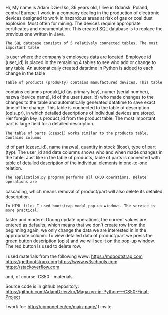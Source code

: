 Hi,
    My name is Adam Dzierżko, 36 years old, I live in Gdańsk, Poland, central Europe. I work
in a company dealing in the production of electronic devices designed to work in
hazardous areas at risk of gas or coal dust explosion. Most often for mining. The
devices require appropriate certificates and documentation. This created SQL database is
to replace the previous one written in Java.

    The SQL database consists of 5 relatively connected tables. The most important table
is user where the company's employees data are located. Employee id (user_id) is placed
in the remaining 4 tables to see who add or change to any table. An automatically created
datatime in Python is added to each change in the table

    Table of products (produkty) contains manufactured devices. This table
contains columns produkt_id (as primary key), numer (serial number), nazwa (device name),
id of the user (user_id) who made changes to the changes to the table and automatically
generated datatime to save exact time of the change. This table is connected to the table
of description (opis_pr), in which detailed descriptions of individual devices are stored.
Her foregin key is product_id from the product table. The most important part is large
field for a detailed description.

    The table of parts (czesci) works similar to the products table. Contains columns
id of part (czesc_id), name (nazwa), quantity in stock (ilosc), type of part (typ).
The user_id and date columns shows who and when made changes in the table.
Just like in the table of products, table of parts is connected with table
of detailed description of the individual elements in one-to-one relation.

    The application.py program performs all CRUD operations. Delete operations are
cascading, which means removal of product/part will also delete its detailed description.

    In HTML files I used bootstrap modal pop-up windows. The service is more practical,
faster and modern. During update operations, the current values are entered as defaults,
which means that we don't create row from the beginning again, we only change the data
we are interested in in the appropriate column. To view detailed data of product/part
we press the green button description (opis) and we will see it on the pop-up window.
The red button is used to delete row.

I used materials from the following www:
https://mdbootstrap.com
https://getbootstrap.com
https://www.w3schools.com
https://stackoverflow.com

and, of course: CS50 - materials.

Source code is in github repository:
https://github.com/AdamDzierzko/Magazyn-in-Python---CS50-Final-Project

I work for:
http://comonet.eu/en/main-page/
I invite.